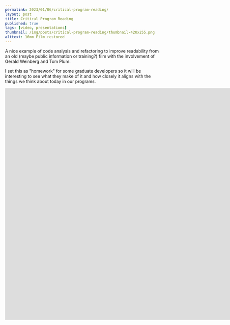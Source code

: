 ```yaml
---
permalink: 2023/01/06/critical-program-reading/
layout: post
title: Critical Program Reading
published: true
tags: [video, presentations]
thumbnail: /img/posts/critical-program-reading/thumbnail-420x255.png
alttext: 16mm Film restored
---
```


A nice example of code analysis and refactoring to improve readability from an old (maybe public information or training?) film with the involvement of Gerald Weinberg and Tom Plum.

I set this as "homework" for some graduate developers so it will be interesting to see what they make of it and how closely it aligns with the things we think about today in our
programs.

<iframe width="1868" height="755" src="https://www.youtube.com/embed/7hdJQkn8rtA" title="Critical Program Reading (1975) - 16mm Film" frameborder="0" allow="accelerometer; autoplay; clipboard-write; encrypted-media; gyroscope; picture-in-picture; web-share" allowfullscreen></iframe>
